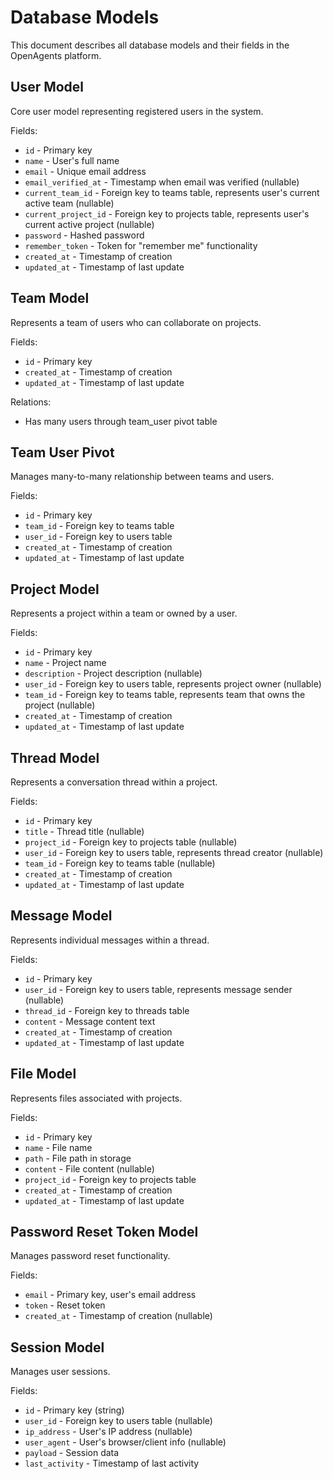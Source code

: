 # Database Models

This document describes all database models and their fields in the OpenAgents platform.

## User Model

Core user model representing registered users in the system.

Fields:
- `id` - Primary key
- `name` - User's full name
- `email` - Unique email address
- `email_verified_at` - Timestamp when email was verified (nullable)
- `current_team_id` - Foreign key to teams table, represents user's current active team (nullable)
- `current_project_id` - Foreign key to projects table, represents user's current active project (nullable)
- `password` - Hashed password
- `remember_token` - Token for "remember me" functionality
- `created_at` - Timestamp of creation
- `updated_at` - Timestamp of last update

## Team Model

Represents a team of users who can collaborate on projects.

Fields:
- `id` - Primary key
- `created_at` - Timestamp of creation
- `updated_at` - Timestamp of last update

Relations:
- Has many users through team_user pivot table

## Team User Pivot

Manages many-to-many relationship between teams and users.

Fields:
- `id` - Primary key
- `team_id` - Foreign key to teams table
- `user_id` - Foreign key to users table
- `created_at` - Timestamp of creation
- `updated_at` - Timestamp of last update

## Project Model

Represents a project within a team or owned by a user.

Fields:
- `id` - Primary key
- `name` - Project name
- `description` - Project description (nullable)
- `user_id` - Foreign key to users table, represents project owner (nullable)
- `team_id` - Foreign key to teams table, represents team that owns the project (nullable)
- `created_at` - Timestamp of creation
- `updated_at` - Timestamp of last update

## Thread Model

Represents a conversation thread within a project.

Fields:
- `id` - Primary key
- `title` - Thread title (nullable)
- `project_id` - Foreign key to projects table (nullable)
- `user_id` - Foreign key to users table, represents thread creator (nullable)
- `team_id` - Foreign key to teams table (nullable)
- `created_at` - Timestamp of creation
- `updated_at` - Timestamp of last update

## Message Model

Represents individual messages within a thread.

Fields:
- `id` - Primary key
- `user_id` - Foreign key to users table, represents message sender (nullable)
- `thread_id` - Foreign key to threads table
- `content` - Message content text
- `created_at` - Timestamp of creation
- `updated_at` - Timestamp of last update

## File Model

Represents files associated with projects.

Fields:
- `id` - Primary key
- `name` - File name
- `path` - File path in storage
- `content` - File content (nullable)
- `project_id` - Foreign key to projects table
- `created_at` - Timestamp of creation
- `updated_at` - Timestamp of last update

## Password Reset Token Model

Manages password reset functionality.

Fields:
- `email` - Primary key, user's email address
- `token` - Reset token
- `created_at` - Timestamp of creation (nullable)

## Session Model

Manages user sessions.

Fields:
- `id` - Primary key (string)
- `user_id` - Foreign key to users table (nullable)
- `ip_address` - User's IP address (nullable)
- `user_agent` - User's browser/client info (nullable)
- `payload` - Session data
- `last_activity` - Timestamp of last activity
